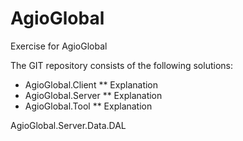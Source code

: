 # AgioGlobal
Exercise for AgioGlobal

The GIT repository consists of the following solutions:

* AgioGlobal.Client
** Explanation
* AgioGlobal.Server
** Explanation
* AgioGlobal.Tool
** Explanation



AgioGlobal.Server.Data.DAL